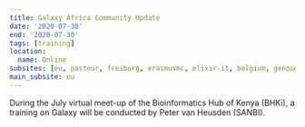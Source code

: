 ```yaml
---
title: Galaxy Africa Community Update
date: '2020-07-30'
end: '2020-07-30'
tags: [training]
location:
  name: Online
subsites: [eu, pasteur, freiburg, erasmusmc, elixir-it, belgium, genouest]
main_subsite: eu
---
```


During the July virtual meet-up of the Bioinformatics Hub of Kenya (BHKi), a training on Galaxy will be conducted by Peter van Heusden (SANBI).


